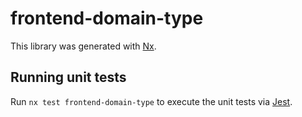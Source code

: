 # frontend-domain-type

This library was generated with [Nx](https://nx.dev).

## Running unit tests

Run `nx test frontend-domain-type` to execute the unit tests via [Jest](https://jestjs.io).
